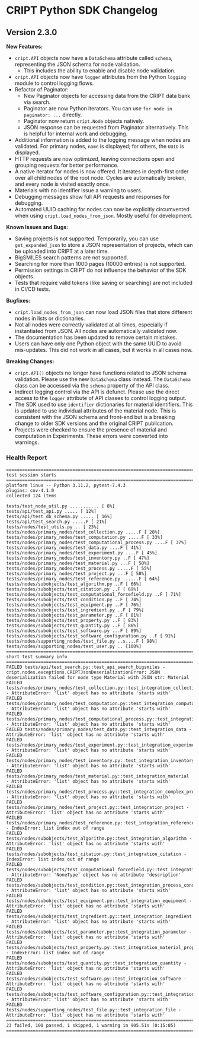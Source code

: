 # CRIPT Python SDK Changelog

## Version 2.3.0

**New Features:**

- `cript.API` objects now have a `DataSchema` attribute called `schema`, representing the JSON schema for node validation.
  - This includes the ability to enable and disable node validation.
- `cript.API` objects now have `logger` attributes from the Python `logging` module to control logging flows.
- Refactor of Paginator:
  - New Paginator objects for accessing data from the CRIPT data bank via search.
  - Paginator are now Python iterators. You can use `for node in paginator: ...` directly.
  - Paginator now return `cript.Node` objects natively.
  - JSON response can be requested from Paginator alternatively. This is helpful for internal work and debugging.
- Additional information is added to the logging message when nodes are validated. For primary nodes, `name` is displayed; for others, the `UUID` is displayed.
- HTTP requests are now optimized, leaving connections open and grouping requests for better performance.
- A native iterator for nodes is now offered. It iterates in depth-first order over all child nodes of the root node. Cycles are automatically broken, and every node is visited exactly once.
- Materials with no identifier issue a warning to users.
- Debugging messages show full API requests and responses for debugging.
- Automated UUID caching for nodes can now be explicitly circumvented when using `cript.load_nodes_from_json`. Mostly useful for development.

**Known Issues and Bugs:**

- Saving projects is not supported. Temporarily, you can use `get_expanded_json` to store a JSON representation of projects, which can be uploaded into CRIPT at a later time.
- BigSMILES search patterns are not supported.
- Searching for more than 1000 pages (10000 entries) is not supported.
- Permission settings in CRIPT do not influence the behavior of the SDK objects.
- Tests that require valid tokens (like saving or searching) are not included in CI/CD tests.

**Bugfixes:**

- `cript.load_nodes_from_json` can now load JSON files that store different nodes in lists or dictionaries.
- Not all nodes were correctly validated at all times, especially if instantiated from JSON. All nodes are automatically validated now.
- The documentation has been updated to remove certain mistakes.
- Users can have only one Python object with the same UUID to avoid mis-updates. This did not work in all cases, but it works in all cases now.

**Breaking Changes:**

- `cript.API()` objects no longer have functions related to JSON schema validation. Please use the new `DataSchema` class instead. The `DataSchema` class can be accessed via the `schema` property of the API class.
- Indirect logging control via the API is defunct. Please use the direct access to the `logger` attribute of API classes to control logging output.
- The SDK used to use `identifier` dictionaries for material identifiers. This is updated to use individual attributes of the material node. This is consistent with the JSON schema and front-end but is a breaking change to older SDK versions and the original CRIPT publication.
- Projects were checked to ensure the presence of material and computation in Experiments. These errors were converted into warnings.

### Health Report

```shell
=============================================================================================== test session starts ===============================================================================================
platform linux -- Python 3.11.2, pytest-7.4.3
plugins: cov-4.1.0
collected 124 items

tests/test_node_util.py ........... [ 8%]
tests/api/test_api.py ..... [ 12%]
tests/api/test_db_schema.py ..... [ 16%]
tests/api/test_search.py .....F [ 21%]
tests/nodes/test_utils.py .. [ 23%]
tests/nodes/primary_nodes/test_collection.py .....F [ 28%]
tests/nodes/primary_nodes/test_computation.py .....F [ 33%]
tests/nodes/primary_nodes/test_computational_process.py ....F [ 37%]
tests/nodes/primary_nodes/test_data.py ....F [ 41%]
tests/nodes/primary_nodes/test_experiment.py ....F [ 45%]
tests/nodes/primary_nodes/test_inventory.py ..F [ 47%]
tests/nodes/primary_nodes/test_material.py ...F [ 50%]
tests/nodes/primary_nodes/test_process.py .....F [ 55%]
tests/nodes/primary_nodes/test_project.py ...F [ 58%]
tests/nodes/primary_nodes/test_reference.py ......F [ 64%]
tests/nodes/subobjects/test_algorithm.py ..F [ 66%]
tests/nodes/subobjects/test_citation.py ..F [ 69%]
tests/nodes/subobjects/test_computational_forcefield.py ..F [ 71%]
tests/nodes/subobjects/test_condition.py ..F [ 74%]
tests/nodes/subobjects/test_equipment.py ..F [ 76%]
tests/nodes/subobjects/test_ingredient.py ..F [ 79%]
tests/nodes/subobjects/test_parameter.py ..F [ 81%]
tests/nodes/subobjects/test_property.py ..F [ 83%]
tests/nodes/subobjects/test_quantity.py ..F [ 86%]
tests/nodes/subobjects/test_software.py ...F [ 89%]
tests/nodes/subobjects/test_software_configuration.py ..F [ 91%]
tests/nodes/supporting_nodes/test_file.py ..s....F [ 98%]
tests/nodes/supporting_nodes/test_user.py .. [100%]
============================================================================================= short test summary info =============================================================================================
FAILED tests/api/test_search.py::test_api_search_bigsmiles - cript.nodes.exceptions.CRIPTJsonDeserializationError: JSON deserialization failed for node type Material with JSON str: Material
FAILED tests/nodes/primary_nodes/test_collection.py::test_integration_collection - AttributeError: 'list' object has no attribute 'starts with'
FAILED tests/nodes/primary_nodes/test_computation.py::test_integration_computation - AttributeError: 'list' object has no attribute 'starts with'
FAILED tests/nodes/primary_nodes/test_computational_process.py::test_integration_computational_process - AttributeError: 'list' object has no attribute 'starts with'
FAILED tests/nodes/primary_nodes/test_data.py::test_integration_data - AttributeError: 'list' object has no attribute 'starts with'
FAILED tests/nodes/primary_nodes/test_experiment.py::test_integration_experiment - AttributeError: 'list' object has no attribute 'starts with'
FAILED tests/nodes/primary_nodes/test_inventory.py::test_integration_inventory - AttributeError: 'list' object has no attribute 'starts with'
FAILED tests/nodes/primary_nodes/test_material.py::test_integration_material - AttributeError: 'list' object has no attribute 'starts with'
FAILED tests/nodes/primary_nodes/test_process.py::test_integration_complex_process - AttributeError: 'list' object has no attribute 'starts with'
FAILED tests/nodes/primary_nodes/test_project.py::test_integration_project - AttributeError: 'list' object has no attribute 'starts with'
FAILED tests/nodes/primary_nodes/test_reference.py::test_integration_reference - IndexError: list index out of range
FAILED tests/nodes/subobjects/test_algorithm.py::test_integration_algorithm - AttributeError: 'list' object has no attribute 'starts with'
FAILED tests/nodes/subobjects/test_citation.py::test_integration_citation - IndexError: list index out of range
FAILED tests/nodes/subobjects/test_computational_forcefield.py::test_integration_computational_forcefield - AttributeError: 'NoneType' object has no attribute 'description'
FAILED tests/nodes/subobjects/test_condition.py::test_integration_process_condition - AttributeError: 'list' object has no attribute 'starts with'
FAILED tests/nodes/subobjects/test_equipment.py::test_integration_equipment - AttributeError: 'list' object has no attribute 'starts with'
FAILED tests/nodes/subobjects/test_ingredient.py::test_integration_ingredient - AttributeError: 'list' object has no attribute 'starts with'
FAILED tests/nodes/subobjects/test_parameter.py::test_integration_parameter - AttributeError: 'list' object has no attribute 'starts with'
FAILED tests/nodes/subobjects/test_property.py::test_integration_material_property - IndexError: list index out of range
FAILED tests/nodes/subobjects/test_quantity.py::test_integration_quantity - AttributeError: 'list' object has no attribute 'starts with'
FAILED tests/nodes/subobjects/test_software.py::test_integration_software - AttributeError: 'list' object has no attribute 'starts with'
FAILED tests/nodes/subobjects/test_software_configuration.py::test_integration_software_configuration - AttributeError: 'list' object has no attribute 'starts with'
FAILED tests/nodes/supporting_nodes/test_file.py::test_integration_file - AttributeError: 'list' object has no attribute 'starts with'
======================================================================== 23 failed, 100 passed, 1 skipped, 1 warning in 905.51s (0:15:05) =========================================================================
```
